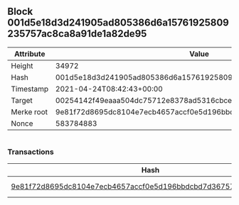 ## Block 001d5e18d3d241905ad805386d6a15761925809235757ac8ca8a91de1a82de95

Attribute | Value
--- | ---
Height | 34972
Hash | 001d5e18d3d241905ad805386d6a15761925809235757ac8ca8a91de1a82de95
Timestamp | 2021-04-24T08:42:43+00:00
Target | 00254142f49eaaa504dc75712e8378ad5316cbcead634704b3734b6271167cc4
Merke root | 9e81f72d8695dc8104e7ecb4657accf0e5d196bbdcbd7d3675742c408fcecb21
Nonce | 583784883

```

```

### Transactions

Hash | Amount
--- | ---
[9e81f72d8695dc8104e7ecb4657accf0e5d196bbdcbd7d3675742c408fcecb21](9e81f72d8695dc8104e7ecb4657accf0e5d196bbdcbd7d3675742c408fcecb21.md) | 10.00000000 SKEPTI 
